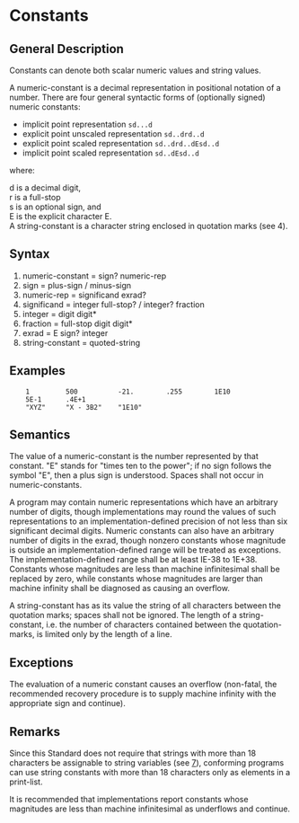 # Constants
## General Description 

Constants can denote both scalar numeric values and string values. 

A numeric-constant is a decimal representation in positional notation of a number. There are four general syntactic forms of (optionally signed) numeric constants:

- implicit point representation                `sd...d`
- explicit point unscaled representation       `sd..drd..d`
- explicit point scaled representation         `sd..drd..dEsd..d`
- implicit point scaled representation         `sd..dEsd..d`
    
where: 

d is a decimal digit,<br>
r is a full-stop<br>
s is an optional sign, and<br> 
E is the explicit character E.<br>
A string-constant is a character string enclosed in quotation marks (see 4).

## Syntax 

1. numeric-constant = sign? numeric-rep
2. sign = plus-sign / minus-sign
3. numeric-rep = significand exrad?
4. significand = integer full-stop? / integer? fraction 
5. integer = digit digit* 
6. fraction = full-stop digit digit* 
7. exrad = E sign? integer 
8. string-constant = quoted-string 

## Examples 

```BASIC
    1         500          -21.        .255        1E10
    5E-1      .4E+1 
    "XYZ"     "X - 3B2"    "1E10"
```

## Semantics

The value of a numeric-constant is the number represented by that constant. "E" stands for "times ten to the power"; if no sign follows the symbol "E", then a plus sign is understood. Spaces shall not occur in numeric-constants. 

A program may contain numeric representations which have an arbitrary number of digits, though implementations may round the values of such representations to an implementation-defined precision of not less than six significant decimal digits. Numeric constants can also have an arbitrary number of digits in the exrad, though nonzero constants whose magnitude is outside an implementation-defined range will be treated as exceptions. The implementation-defined range shall be at least IE-38 to 1E+38. Constants whose magnitudes are less than machine infinitesimal shall be replaced by zero, while constants whose magnitudes are larger than machine infinity shall be diagnosed as causing an overflow. 

A string-constant has as its value the string of all characters between the quotation marks; spaces shall not be ignored. The length of a string-constant, i.e. the number of characters contained between the quotation-marks, is limited only by the length of a line. 

## Exceptions 

The evaluation of a numeric constant causes an overflow (non-fatal, the recommended recovery procedure is to supply machine infinity with the appropriate sign and continue). 

## Remarks 

Since this Standard does not require that strings with more than 18 characters be assignable to string variables (see [7](7_variables.md)), conforming programs can use string constants with more than 18 characters only as elements in a print-list.

It is recommended that implementations report constants whose magnitudes are less than machine infinitesimal as underflows and continue.
